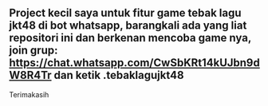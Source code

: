 ## Project kecil saya untuk fitur game tebak lagu jkt48 di bot whatsapp, barangkali ada yang liat repositori ini dan berkenan mencoba game nya, join grup: https://chat.whatsapp.com/CwSbKRt14kUJbn9dW8R4Tr dan ketik .tebaklagujkt48

Terimakasih
